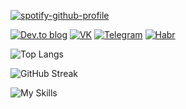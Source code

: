 [![spotify-github-profile](https://spotify-github-profile.vercel.app/api/view?uid=31a6ofdrxh2crw75tmeysh4ze344&cover_image=false&theme=default&show_offline=false&background_color=000000)](https://spotify-github-profile.vercel.app/api/view?uid=31a6ofdrxh2crw75tmeysh4ze344&redirect=true)

[![Dev.to blog](https://img.shields.io/badge/dev.to-0A0A0A?style=for-the-badge&logo=dev.to&logoColor=white&color=black)](https://dev.to/arcxevodov)
[![VK](https://img.shields.io/badge/VK-003f5c?style=for-the-badge&color=black&logo=Vk&logoColor=white)](https://vk.com/dull.knives)
[![Telegram](https://img.shields.io/badge/Telegram-Chat?style=for-the-badge&color=black&logo=telegram&logoColor=white)](https://t.me/archevodov)
[![Habr](https://img.shields.io/badge/Habr-00345c?style=for-the-badge&color=black&logo=habr&logoColor=white)](https://habr.com/ru/users/archevodov)

![Top Langs](https://github-readme-stats-arcxevodov.vercel.app/api/top-langs/?username=arcxevodov&bg_color=000000&theme=dark&layout=compact&hide_border=true)

![GitHub Streak](https://streak-stats.demolab.com?user=arcxevodov&theme=android-dark&hide_border=true&date_format=j%20M%5B%20Y%5D&mode=weekly)

![My Skills](https://skillicons.dev/icons?i=js,ts,html,css,go,git,php,laravel,linux&theme=light)
